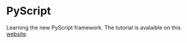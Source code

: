 # PyScript

Learning the new PyScript framework. The tutorial is avalaible on this [website](https://realpython.com/pyscript-python-in-browser).
